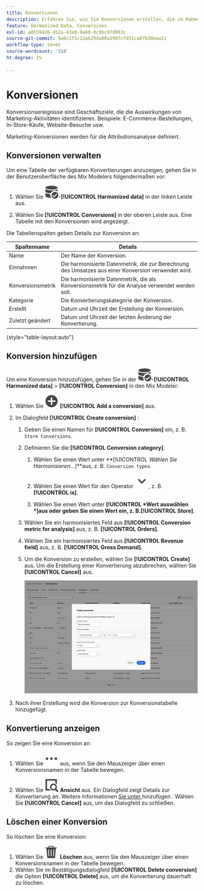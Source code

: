 ```yaml
---
title: Konversionen
description: Erfahren Sie, wie Sie Konversionen erstellen, die im Rahmen der Harmonisierung Ihrer Daten in Mix Modeler verwendet werden können.
feature: Harmonized Data, Conversions
exl-id: a8559426-452a-43e8-9a60-0c0bc97d863c
source-git-commit: 9a6c1f1c12ab29da80a1997cfd31ca07b38eaa22
workflow-type: tm+mt
source-wordcount: '318'
ht-degree: 1%

---
```


# Konversionen

Konversionsereignisse sind Geschäftsziele, die die Auswirkungen von Marketing-Aktivitäten identifizieren. Beispiele: E-Commerce-Bestellungen, In-Store-Käufe, Website-Besuche usw.

Marketing-Konversionen werden für die Attributionsanalyse definiert.

## Konversionen verwalten

Um eine Tabelle der verfügbaren Konvertierungen anzuzeigen, gehen Sie in der Benutzeroberfläche des Mix Modelers folgendermaßen vor:

1. Wählen Sie ![DataSearch](/help/assets/icons/DataCheck.svg)-**[!UICONTROL Harmonized data]** in der linken Leiste aus.

1. Wählen Sie **[!UICONTROL Conversions]** in der oberen Leiste aus. Eine Tabelle mit den Konversionen wird angezeigt.

Die Tabellenspalten geben Details zur Konversion an:

| Spaltenname | Details |
| --- | ---|
| Name | Der Name der Konversion. |
| Einnahmen | Die harmonisierte Datenmetrik, die zur Berechnung des Umsatzes aus einer Konversion verwendet wird. |
| Konversionsmetrik | Die harmonisierte Datenmetrik, die als Konversionsmetrik für die Analyse verwendet werden soll. |
| Kategorie | Die Konvertierungskategorie der Konversion. |
| Erstellt | Datum und Uhrzeit der Erstellung der Konversion. |
| Zuletzt geändert | Datum und Uhrzeit der letzten Änderung der Konvertierung. |

{style="table-layout:auto"}

## Konversion hinzufügen

Um eine Konversion hinzuzufügen, gehen Sie in der ![DataSearch](/help/assets/icons/DataCheck.svg)-**[!UICONTROL Harmonized data]** > **[!UICONTROL Conversion]** in den Mix Modeler:

1. Wählen Sie ![Hinzufügen](/help/assets/icons/AddCircle.svg) **[!UICONTROL Add a conversion]** aus.

1. Im Dialogfeld **[!UICONTROL Create conversion]** :

   1. Geben Sie einen Namen für **[!UICONTROL Conversion]** ein, z. B. `Store Conversions`.

   1. Definieren Sie die **[!UICONTROL Conversion category]**.

      1. Wählen Sie einen Wert unter **[!UICONTROL *Wählen Sie Harmonisieren…*]**aus, z. B. `Conversion types`.

      1. Wählen Sie einen Wert für den Operator ![Chevron](/help/assets/icons/ChevronDown.svg), z. B. **[!UICONTROL is]**.

      1. Wählen Sie einen Wert unter **[!UICONTROL *Wert auswählen *]**aus oder geben Sie einen Wert ein, z. B.**[!UICONTROL Store]**.

   1. Wählen Sie ein harmonisiertes Feld aus **[!UICONTROL Conversion metric for analysis]** aus, z. B. **[!UICONTROL Orders]**.

   1. Wählen Sie ein harmonisiertes Feld aus **[!UICONTROL Revenue field]** aus, z. B. **[!UICONTROL Gross Demand]**.

   1. Um die Konversion zu erstellen, wählen Sie **[!UICONTROL Create]** aus. Um die Erstellung einer Konvertierung abzubrechen, wählen Sie **[!UICONTROL Cancel]** aus.

      ![ALT-Text](/help/assets/create-conversion.png)

1. Nach ihrer Erstellung wird die Konversion zur Konversionstabelle hinzugefügt.


## Konvertierung anzeigen

So zeigen Sie eine Konversion an:

1. Wählen Sie ![Mehr](/help/assets/icons/More.svg) aus, wenn Sie den Mauszeiger über einen Konversionsnamen in der Tabelle bewegen.

1. Wählen Sie ![Ansicht](/help/assets/icons/ViewDetail.svg) **Ansicht** aus. Ein Dialogfeld zeigt Details zur Konvertierung an. Weitere Informationen [ Sie unter ](#add-a-conversion) hinzufügen . Wählen Sie **[!UICONTROL Cancel]** aus, um das Dialogfeld zu schließen.


## Löschen einer Konversion

So löschen Sie eine Konversion:

1. Wählen Sie ![Löschen](/help/assets/icons/Delete.svg) **Löschen** aus, wenn Sie den Mauszeiger über einen Konversionsnamen in der Tabelle bewegen.
1. Wählen Sie im Bestätigungsdialogfeld **[!UICONTROL Delete conversion]** die Option **[!UICONTROL Delete]** aus, um die Konvertierung dauerhaft zu löschen.
